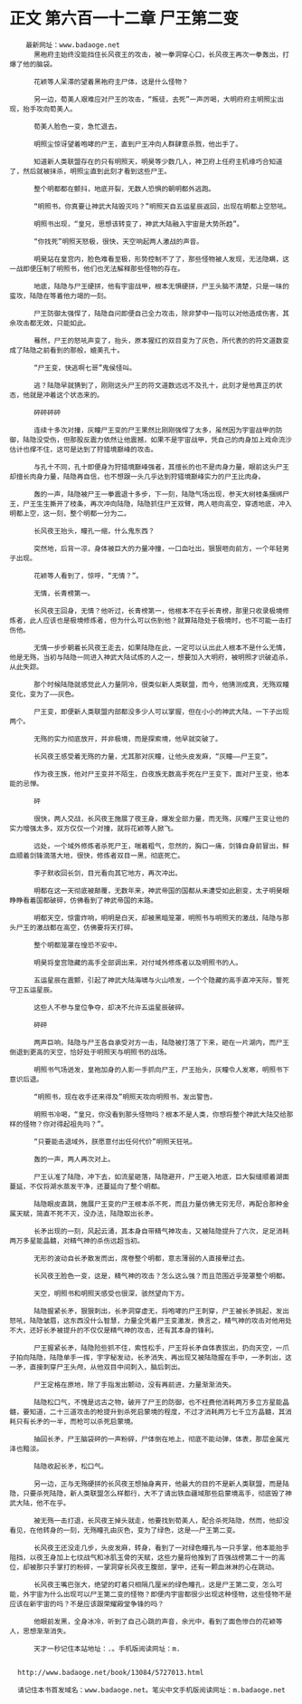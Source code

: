 # 正文 第六百一十二章 尸王第二变
        最新网址：www.badaoge.net
          黑袍府主始终没能挡住长风夜王的攻击，被一拳洞穿心口，长风夜王再次一拳轰出，打爆了他的脑袋。
      
          花颖等人呆滞的望着黑袍府主尸体，这是什么怪物？
      
          另一边，荀美人艰难应对尸王的攻击，“叛徒，去死”一声厉喝，大明府府主明照尘出现，抬手攻向荀美人。
      
          荀美人脸色一变，急忙退去。
      
          明照尘惊讶望着咆哮的尸王，直到尸王冲向人群肆意杀戮，他出手了。
      
          知道新人类联盟存在的只有明照天，明昊等少数几人，神卫府上任府主机缘巧合知道了，然后就被抹杀，明照尘直到此刻才看到这些尸王。
      
          整个明都都在颤抖，地底开裂，无数人恐惧的朝明都外逃跑。
      
          “明照书，你真要让神武大陆毁灭吗？”明照天自五运星辰返回，出现在明都上空怒吼。
      
          明照书出现，“皇兄，思想该转变了，神武大陆融入宇宙是大势所趋”。
      
          “你找死”明照天怒极，很快，天空响起两人激战的声音。
      
          明昊站在皇宫内，脸色难看至极，形势控制不了了，那些怪物被人发现，无法隐瞒，这一战即便压制了明照书，他们也无法解释那些怪物的存在。
      
          地底，陆隐与尸王硬拼，他有宇宙战甲，根本无惧硬拼，尸王头脑不清楚，只是一味的蛮攻，陆隐在等着他力竭的一刻。
      
          尸王防御太强悍了，陆隐自问即便自己全力攻击，除非梦中一指可以对他造成伤害，其余攻击都无效，只能如此。
      
          蓦然，尸王的怒吼声变了，抬头，原本猩红的双目变为了灰色，所代表的的符文道数变成了陆隐之前看到的那般，媲美孔十。
      
          “尸王变，快逃啊七哥”鬼侯怪叫。
      
          逃？陆隐早就猜到了，刚刚这头尸王的符文道数远远不及孔十，此刻才是他真正的状态，他就是冲着这个状态来的。
      
          砰砰砰砰
      
          连续十多次对撞，灰瞳尸王变的尸王果然比刚刚强悍了太多，虽然因为宇宙战甲的防御，陆隐没受伤，但那股反震力依然让他震撼，如果不是宇宙战甲，凭自己的肉身加上戏命流沙估计也撑不住，这可是达到了狩猎境巅峰的攻击。
      
          与孔十不同，孔十即便身为狩猎境巅峰强者，其擅长的也不是肉身力量，眼前这头尸王却擅长肉身力量，陆隐再自信，也不想跟一头几乎达到狩猎境巅峰实力的尸王比肉身。
      
          轰的一声，陆隐被尸王一拳震退十多步，下一刻，陆隐气场出现，参天大树枝条捆绑尸王，尸王生生撕开了枝条，再次冲向陆隐，陆隐抓住尸王双臂，两人咂向高空，穿透地底，冲入明都上空，这一刻，整个明都一分为二。
      
          长风夜王抬头，瞳孔一缩，什么鬼东西？
      
          突然地，后背一凉，身体被巨大的力量冲撞，一口血吐出，狠狠咂向前方，一个年轻男子出现。
      
          花颖等人看到了，惊呼，“无情？”。
      
          无情，长青榜第一。
      
          长风夜王回身，无情？他听过，长青榜第一，他根本不在乎长青榜，那里只收录极境修炼者，此人应该也是极境修炼者，但为什么可以伤到他？就算陆隐处于极境时，也不可能一击打伤他。
      
          无情一步步朝着长风夜王走去，如果陆隐在此，一定可以认出此人根本不是什么无情，他是无殇，当初与陆隐一同进入神武大陆试炼的人之一，想要加入大明府，被明照才识破追杀，从此失踪。
      
          那个时候陆隐就感觉此人力量阴冷，很类似新人类联盟，而今，他猜测成真，无殇双瞳变化，变为了——灰色。
      
          尸王变，即便新人类联盟内部都没多少人可以掌握，但在小小的神武大陆，一下子出现两个。
      
          无殇的实力彻底放开，并非极境，而是探索境，他早就突破了。
      
          长风夜王感受着无殇的力量，尤其那对灰瞳，让他头皮发麻，“灰瞳——尸王变”。
      
          作为夜王族，他对尸王变并不陌生，白夜族无数高手死在尸王变下，面对尸王变，他本能的忌惮。
      
          砰
      
          很快，两人交战，长风夜王施展了夜王身，爆发全部力量，而无殇，灰瞳尸王变让他的实力增强太多，双方仅仅一个对撞，就将花颖等人掀飞。
      
          远处，一个域外修炼者杀死尸王，喘着粗气，忽然的，胸口一痛，剑锋自身前冒出，鲜血顺着剑锋滴落大地，很快，修炼者双目一黑，彻底死亡。
      
          李子默收回长剑，目光看向其它地方，再次冲出。
      
          明都在这一天彻底被颠覆，无数年来，神武帝国的国都从未遭受如此剧变，太子明昊眼睁睁看着国都破碎，仿佛看到了神武帝国的末路。
      
          明都天空，惊雷炸响，明明是白天，却被黑暗笼罩，明照书与明照天的激战，陆隐与那头尸王的激战都在高空，仿佛要将天打碎。
      
          整个明都笼罩在惶恐不安中。
      
          明昊将皇宫隐藏的高手全部调出来，对付域外修炼者以及明照书的人。
      
          五运星辰在震颤，引起了神武大陆海啸与火山喷发，一个个隐藏的高手直冲天际，誓死守卫五运星辰。
      
          这些人不参与皇位争夺，却决不允许五运星辰破碎。
      
          砰砰
      
          两声巨响，陆隐与尸王各自承受对方一击，陆隐被打落了下来，砸在一片湖内，而尸王倒退到更高的天空，恰好处于明照天与明照书的战场。
      
          明照书气场迸发，皇袍加身的人影一手抓向尸王，尸王抬头，灰瞳令人发寒，明照书下意识后退。
      
          “明照书，现在收手还来得及”明照天攻向明照书，发出警告。
      
          明照书冷喝，“皇兄，你没看到那头怪物吗？根本不是人类，你想将整个神武大陆交给那样的怪物？你对得起祖先吗？”。
      
          “只要能击退域外，朕愿意付出任何代价”明照天狂吼。
      
          轰的一声，两人再次对上。
      
          尸王认准了陆隐，冲下去，如流星砸落，陆隐避开，尸王砸入地底，巨大裂缝顺着湖面蔓延，不仅将湖水蒸发干净，还蔓延向了整个明都。
      
          陆隐眼皮直跳，施展尸王变的尸王根本杀不死，而且力量仿佛无穷无尽，再配合那种金属天赋，简直不死不灭，没办法，陆隐取出长矛。
      
          长矛出现的一刻，风起云涌，其本身自带精气神攻击，又被陆隐提升了六次，足足消耗两万多星能晶髓，对精气神的杀伤远超当初。
      
          无形的波动自长矛散发而出，席卷整个明都，意志薄弱的人直接晕过去。
      
          长风夜王脸色一变，这是，精气神的攻击？怎么这么强？而且范围近乎笼罩整个明都。
      
          天空，明照书和明照天感受也很深，骇然望向下方。
      
          陆隐握紧长矛，狠狠刺出，长矛洞穿虚无，将咆哮的尸王刺穿，尸王被长矛挑起，发出怒吼，陆隐皱眉，这东西没什么智慧，力量全凭着尸王变激发，换言之，精气神的攻击对他用处不大，还好长矛被提升的不仅仅是精气神的攻击，还有其本身的锋利。
      
          尸王握紧长矛，陆隐险些抓不住，索性松手，尸王将长矛自体表拔出，扔向天空，一爪子拍向陆隐，陆隐单手一挥，宇字秘发动，长矛消失，再出现又被陆隐握在手中，一矛刺出，这一矛，直接刺穿尸王头颅，从他双目中间刺入，脑后刺出。
      
          尸王定格在原地，除了手指发出颤动，没有再前进，力量渐渐消失。
      
          陆隐松口气，不愧是远古之物，破开了尸王的防御，也不枉费他消耗两万多立方星能晶髓，要知道，二十三道攻击的枪提升到杀死启蒙境的程度，不过才消耗两万七千立方晶髓，其消耗只有长矛的一半，而枪可以杀死启蒙境。
      
          抽回长矛，尸王脑袋砰的一声粉碎，尸体倒在地上，彻底不能动弹，体表，那层金属光泽也黯淡。
      
          陆隐收起长矛，松口气。
      
          另一边，正与无殇硬拼的长风夜王想抽身离开，他最大的目的不是新人类联盟，而是陆隐，只要杀死陆隐，新人类联盟怎么样都行，大不了请出铁血疆域那些启蒙境高手，彻底毁了神武大陆，他不在乎。
      
          被无殇一击打退，长风夜王掉头就走，他要找到荀美人，配合杀死陆隐，然而，他却没看见，在他转身的一刻，无殇瞳孔由灰色，变为了绿色，这是——尸王第二变。
      
          长风夜王还没走几步，头皮发麻，转身，看到了一对绿色瞳孔与一只手掌，他本能抬手阻挡，以夜王身加上七纹战气和冰肌玉骨的天赋，这些力量将他推到了百强战榜第二十一的高位，却被那只手掌打的粉碎，一掌洞穿长风夜王腹部，掌中，还有一颗血淋淋的心在跳动。
      
          长风夜王嘴巴张大，绝望的盯着只相隔几厘米的绿色瞳孔，这是尸王第二变，怎么可能，外宇宙为什么出现可以尸王第二变的怪物？即便内宇宙都很少出现这种怪物，这些怪物不是应该在新宇宙的吗？不是应该跟荣耀殿堂争锋的吗？
      
          他眼前发黑，全身冰冷，听到了自己心跳的声音，余光中，看到了面色惨白的花颖等人，思想渐渐消失。
      
          天才一秒记住本站地址：.。手机版阅读网址：m.
      
      
      http://www.badaoge.net/book/13084/5727013.html
      
      请记住本书首发域名：www.badaoge.net。笔尖中文手机版阅读网址：m.badaoge.net